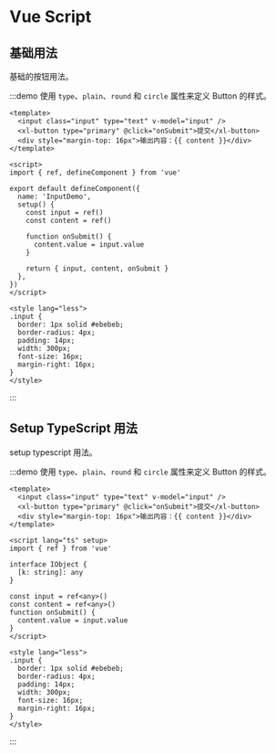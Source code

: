 # Vue Script

## 基础用法

基础的按钮用法。

:::demo 使用 `type`、`plain`、`round` 和 `circle` 属性来定义 Button 的样式。

```vue
<template>
  <input class="input" type="text" v-model="input" />
  <xl-button type="primary" @click="onSubmit">提交</xl-button>
  <div style="margin-top: 16px">输出内容：{{ content }}</div>
</template>

<script>
import { ref, defineComponent } from 'vue'

export default defineComponent({
  name: 'InputDemo',
  setup() {
    const input = ref()
    const content = ref()

    function onSubmit() {
      content.value = input.value
    }

    return { input, content, onSubmit }
  },
})
</script>

<style lang="less">
.input {
  border: 1px solid #ebebeb;
  border-radius: 4px;
  padding: 14px;
  width: 300px;
  font-size: 16px;
  margin-right: 16px;
}
</style>
```

:::

## Setup TypeScript 用法

setup typescript 用法。

:::demo 使用 `type`、`plain`、`round` 和 `circle` 属性来定义 Button 的样式。

```vue
<template>
  <input class="input" type="text" v-model="input" />
  <xl-button type="primary" @click="onSubmit">提交</xl-button>
  <div style="margin-top: 16px">输出内容：{{ content }}</div>
</template>

<script lang="ts" setup>
import { ref } from 'vue'

interface IObject {
  [k: string]: any
}

const input = ref<any>()
const content = ref<any>()
function onSubmit() {
  content.value = input.value
}
</script>

<style lang="less">
.input {
  border: 1px solid #ebebeb;
  border-radius: 4px;
  padding: 14px;
  width: 300px;
  font-size: 16px;
  margin-right: 16px;
}
</style>
```

:::
